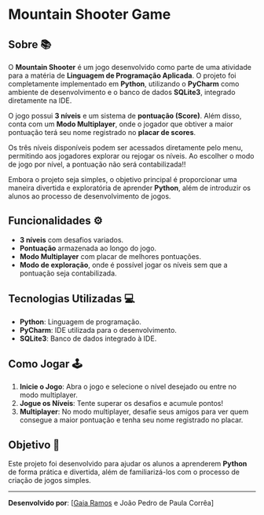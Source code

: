 # Mountain Shooter Game

## Sobre 📚

O **Mountain Shooter** é um jogo desenvolvido como parte de uma atividade para a matéria de **Linguagem de Programação Aplicada**. O projeto foi completamente implementado em **Python**, utilizando o **PyCharm** como ambiente de desenvolvimento e o banco de dados **SQLite3**, integrado diretamente na IDE.

O jogo possui **3 níveis** e um sistema de **pontuação (Score)**. Além disso, conta com um **Modo Multiplayer**, onde o jogador que obtiver a maior pontuação terá seu nome registrado no **placar de scores**.

Os três níveis disponíveis podem ser acessados diretamente pelo menu, permitindo aos jogadores explorar ou rejogar os níveis. Ao escolher o modo de jogo por nível, a pontuação não será contabilizada!!

Embora o projeto seja simples, o objetivo principal é proporcionar uma maneira divertida e exploratória de aprender **Python**, além de introduzir os alunos ao processo de desenvolvimento de jogos.

## Funcionalidades ⚙️

- **3 níveis** com desafios variados.
- **Pontuação** armazenada ao longo do jogo.
- **Modo Multiplayer** com placar de melhores pontuações.
- **Modo de exploração**, onde é possível jogar os níveis sem que a pontuação seja contabilizada.

## Tecnologias Utilizadas 💻

- **Python**: Linguagem de programação.
- **PyCharm**: IDE utilizada para o desenvolvimento.
- **SQLite3**: Banco de dados integrado à IDE.

## Como Jogar 🕹️

1. **Inicie o Jogo**: Abra o jogo e selecione o nível desejado ou entre no modo multiplayer.
2. **Jogue os Níveis**: Tente superar os desafios e acumule pontos!
3. **Multiplayer**: No modo multiplayer, desafie seus amigos para ver quem consegue a maior pontuação e tenha seu nome registrado no placar.

## Objetivo 🎯

Este projeto foi desenvolvido para ajudar os alunos a aprenderem **Python** de forma prática e divertida, além de familiarizá-los com o processo de criação de jogos simples.

---

**Desenvolvido por**: [[Gaia Ramos](https://github.com/gaiaramos) e João Pedro de Paula Corrêa]
